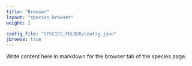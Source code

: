 ```yaml
---
title: "Browser"
layout: "species_browser"
weight: 2

config_file: "SPECIES_FOLDER/config.json"
jbrowse: true
---
```


Write content here in markdown for the browser tab of the species page.
